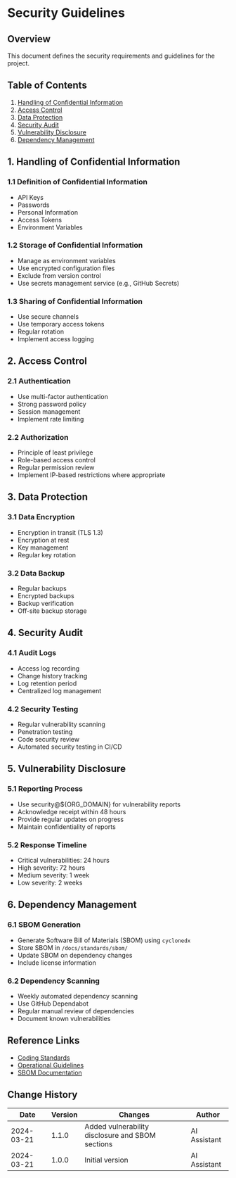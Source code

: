# Security Guidelines

## Overview

This document defines the security requirements and guidelines for the project.

## Table of Contents

1. [Handling of Confidential Information](#1-handling-of-confidential-information)
2. [Access Control](#2-access-control)
3. [Data Protection](#3-data-protection)
4. [Security Audit](#4-security-audit)
5. [Vulnerability Disclosure](#5-vulnerability-disclosure)
6. [Dependency Management](#6-dependency-management)

## 1. Handling of Confidential Information

### 1.1 Definition of Confidential Information

- API Keys
- Passwords
- Personal Information
- Access Tokens
- Environment Variables

### 1.2 Storage of Confidential Information

- Manage as environment variables
- Use encrypted configuration files
- Exclude from version control
- Use secrets management service (e.g., GitHub Secrets)

### 1.3 Sharing of Confidential Information

- Use secure channels
- Use temporary access tokens
- Regular rotation
- Implement access logging

## 2. Access Control

### 2.1 Authentication

- Use multi-factor authentication
- Strong password policy
- Session management
- Implement rate limiting

### 2.2 Authorization

- Principle of least privilege
- Role-based access control
- Regular permission review
- Implement IP-based restrictions where appropriate

## 3. Data Protection

### 3.1 Data Encryption

- Encryption in transit (TLS 1.3)
- Encryption at rest
- Key management
- Regular key rotation

### 3.2 Data Backup

- Regular backups
- Encrypted backups
- Backup verification
- Off-site backup storage

## 4. Security Audit

### 4.1 Audit Logs

- Access log recording
- Change history tracking
- Log retention period
- Centralized log management

### 4.2 Security Testing

- Regular vulnerability scanning
- Penetration testing
- Code security review
- Automated security testing in CI/CD

## 5. Vulnerability Disclosure

### 5.1 Reporting Process

- Use security@${ORG_DOMAIN} for vulnerability reports
- Acknowledge receipt within 48 hours
- Provide regular updates on progress
- Maintain confidentiality of reports

### 5.2 Response Timeline

- Critical vulnerabilities: 24 hours
- High severity: 72 hours
- Medium severity: 1 week
- Low severity: 2 weeks

## 6. Dependency Management

### 6.1 SBOM Generation

- Generate Software Bill of Materials (SBOM) using `cyclonedx`
- Store SBOM in `/docs/standards/sbom/`
- Update SBOM on dependency changes
- Include license information

### 6.2 Dependency Scanning

- Weekly automated dependency scanning
- Use GitHub Dependabot
- Regular manual review of dependencies
- Document known vulnerabilities

## Reference Links

- [Coding Standards](../standards/coding-standards.md)
- [Operational Guidelines](../ops/operational-guidelines.md)
- [SBOM Documentation](../standards/sbom/README.md)

## Change History

| Date       | Version | Changes                                          | Author       |
| ---------- | ------- | ------------------------------------------------ | ------------ |
| 2024-03-21 | 1.1.0   | Added vulnerability disclosure and SBOM sections | AI Assistant |
| 2024-03-21 | 1.0.0   | Initial version                                  | AI Assistant |
